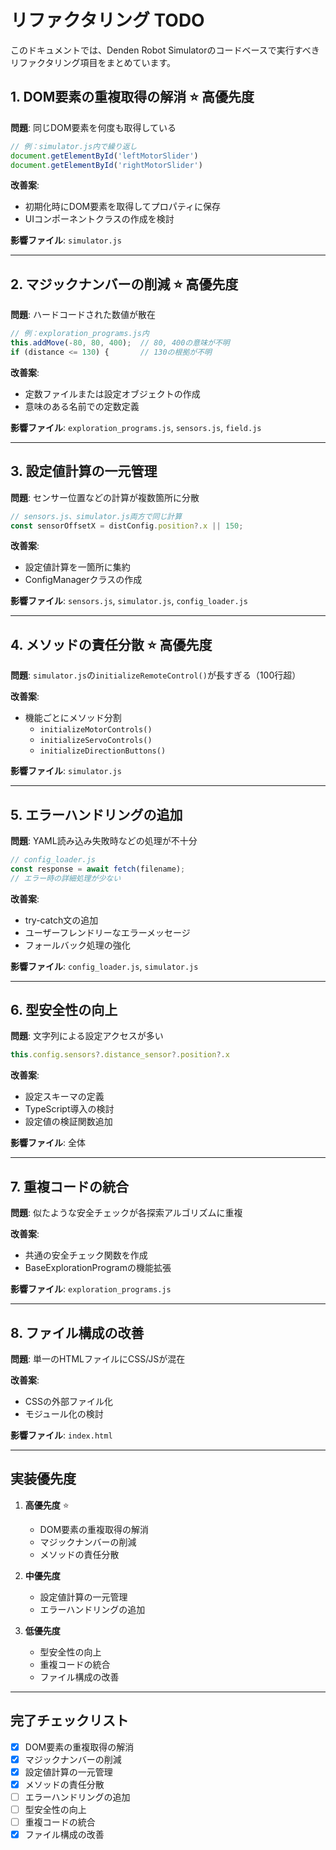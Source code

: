 # リファクタリング TODO

このドキュメントでは、Denden Robot Simulatorのコードベースで実行すべきリファクタリング項目をまとめています。

## 1. DOM要素の重複取得の解消 ⭐ 高優先度

**問題**: 同じDOM要素を何度も取得している
```javascript
// 例：simulator.js内で繰り返し
document.getElementById('leftMotorSlider')
document.getElementById('rightMotorSlider')
```

**改善案**: 
- 初期化時にDOM要素を取得してプロパティに保存
- UIコンポーネントクラスの作成を検討

**影響ファイル**: `simulator.js`

---

## 2. マジックナンバーの削減 ⭐ 高優先度

**問題**: ハードコードされた数値が散在
```javascript
// 例：exploration_programs.js内
this.addMove(-80, 80, 400);  // 80, 400の意味が不明
if (distance <= 130) {       // 130の根拠が不明
```

**改善案**:
- 定数ファイルまたは設定オブジェクトの作成
- 意味のある名前での定数定義

**影響ファイル**: `exploration_programs.js`, `sensors.js`, `field.js`

---

## 3. 設定値計算の一元管理

**問題**: センサー位置などの計算が複数箇所に分散
```javascript
// sensors.js、simulator.js両方で同じ計算
const sensorOffsetX = distConfig.position?.x || 150;
```

**改善案**:
- 設定値計算を一箇所に集約
- ConfigManagerクラスの作成

**影響ファイル**: `sensors.js`, `simulator.js`, `config_loader.js`

---

## 4. メソッドの責任分散 ⭐ 高優先度

**問題**: `simulator.js`の`initializeRemoteControl()`が長すぎる（100行超）

**改善案**:
- 機能ごとにメソッド分割
  - `initializeMotorControls()`
  - `initializeServoControls()`
  - `initializeDirectionButtons()`

**影響ファイル**: `simulator.js`

---

## 5. エラーハンドリングの追加

**問題**: YAML読み込み失敗時などの処理が不十分
```javascript
// config_loader.js
const response = await fetch(filename);
// エラー時の詳細処理が少ない
```

**改善案**:
- try-catch文の追加
- ユーザーフレンドリーなエラーメッセージ
- フォールバック処理の強化

**影響ファイル**: `config_loader.js`, `simulator.js`

---

## 6. 型安全性の向上

**問題**: 文字列による設定アクセスが多い
```javascript
this.config.sensors?.distance_sensor?.position?.x
```

**改善案**:
- 設定スキーマの定義
- TypeScript導入の検討
- 設定値の検証関数追加

**影響ファイル**: 全体

---

## 7. 重複コードの統合

**問題**: 似たような安全チェックが各探索アルゴリズムに重複

**改善案**:
- 共通の安全チェック関数を作成
- BaseExplorationProgramの機能拡張

**影響ファイル**: `exploration_programs.js`

---

## 8. ファイル構成の改善

**問題**: 単一のHTMLファイルにCSS/JSが混在

**改善案**:
- CSSの外部ファイル化
- モジュール化の検討

**影響ファイル**: `index.html`

---

## 実装優先度

1. **高優先度** ⭐
   - DOM要素の重複取得の解消
   - マジックナンバーの削減
   - メソッドの責任分散

2. **中優先度**
   - 設定値計算の一元管理
   - エラーハンドリングの追加

3. **低優先度**
   - 型安全性の向上
   - 重複コードの統合
   - ファイル構成の改善

---

## 完了チェックリスト

- [x] DOM要素の重複取得の解消
- [x] マジックナンバーの削減
- [x] 設定値計算の一元管理
- [x] メソッドの責任分散
- [ ] エラーハンドリングの追加
- [ ] 型安全性の向上
- [ ] 重複コードの統合
- [x] ファイル構成の改善